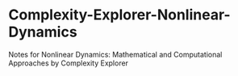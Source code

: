 # Complexity-Explorer-Nonlinear-Dynamics
Notes for Nonlinear Dynamics: Mathematical and Computational Approaches by Complexity Explorer
